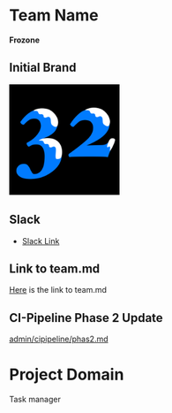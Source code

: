 # Team Name
**Frozone**

## Initial Brand
<img src="admin/branding/teamLogo.png" height="200" width="200">

## Slack
- [Slack Link](https://cse110-sp21-group32.slack.com/)

## Link to team.md
[Here](./admin/team.md) is the link to team.md

## CI-Pipeline Phase 2 Update

[admin/cipipeline/phas2.md](admin/cipipeline/phas2.md)

# Project Domain
Task manager